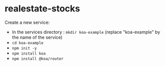# realestate-stocks

Create a new service:
- In the services directory : `mkdir koa-example` (replace "koa-example" by the name of the service)
- `cd koa-example`
- `npm init -y`
- `npm install koa`
- `npm install @koa/router`

